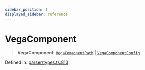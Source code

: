 ```yaml
---
sidebar_position: 1
displayed_sidebar: reference
---
```


# VegaComponent

> **VegaComponent**: [`VegaComponentPath`](../interfaces/VegaComponentPath.md) \| [`VegaComponentConfig`](../interfaces/VegaComponentConfig.md)

Defined in: [parser/types.ts:813](https://github.com/revisit-studies/study/blob/8321281ac346f1aa0a6d05a2638ef2608adef62e/src/parser/types.ts#L813)
